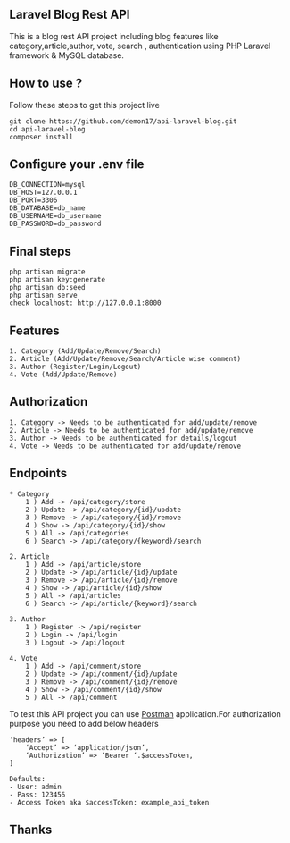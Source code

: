 ## Laravel Blog Rest API
This is a blog rest API project including blog features like category,article,author, vote, search , authentication using PHP Laravel framework & MySQL database.

## How to use ?
Follow these steps to get this project live

```
git clone https://github.com/demon17/api-laravel-blog.git
cd api-laravel-blog
composer install

```

## Configure your .env file

```
DB_CONNECTION=mysql
DB_HOST=127.0.0.1
DB_PORT=3306
DB_DATABASE=db_name
DB_USERNAME=db_username
DB_PASSWORD=db_password

```

## Final steps

```
php artisan migrate
php artisan key:generate
php artisan db:seed
php artisan serve
check localhost: http://127.0.0.1:8000
```
## Features
    1. Category (Add/Update/Remove/Search)
    2. Article (Add/Update/Remove/Search/Article wise comment)
    3. Author (Register/Login/Logout)
    4. Vote (Add/Update/Remove)

## Authorization
    1. Category -> Needs to be authenticated for add/update/remove
    2. Article -> Needs to be authenticated for add/update/remove
    3. Author -> Needs to be authenticated for details/logout
    4. Vote -> Needs to be authenticated for add/update/remove
    
## Endpoints
    * Category
        1 ) Add -> /api/category/store 
        2 ) Update -> /api/category/{id}/update 
        3 ) Remove -> /api/category/{id}/remove 
        4 ) Show -> /api/category/{id}/show 
        5 ) All -> /api/categories
        6 ) Search -> /api/category/{keyword}/search
        
    2. Article
        1 ) Add -> /api/article/store 
        2 ) Update -> /api/article/{id}/update 
        3 ) Remove -> /api/article/{id}/remove 
        4 ) Show -> /api/article/{id}/show 
        5 ) All -> /api/articles
        6 ) Search -> /api/article/{keyword}/search
        
    3. Author
        1 ) Register -> /api/register 
        2 ) Login -> /api/login
        3 ) Logout -> /api/logout
        
    4. Vote
        1 ) Add -> /api/comment/store 
        2 ) Update -> /api/comment/{id}/update 
        3 ) Remove -> /api/comment/{id}/remove 
        4 ) Show -> /api/comment/{id}/show 
        5 ) All -> /api/comment


To test this API project you can use [Postman](https://www.postman.com/) application.For authorization purpose you need to add below headers
```
‘headers’ => [
    ‘Accept’ => ‘application/json’,
    ‘Authorization’ => ‘Bearer ‘.$accessToken,
]

Defaults:
- User: admin
- Pass: 123456
- Access Token aka $accessToken: example_api_token
```

## Thanks
